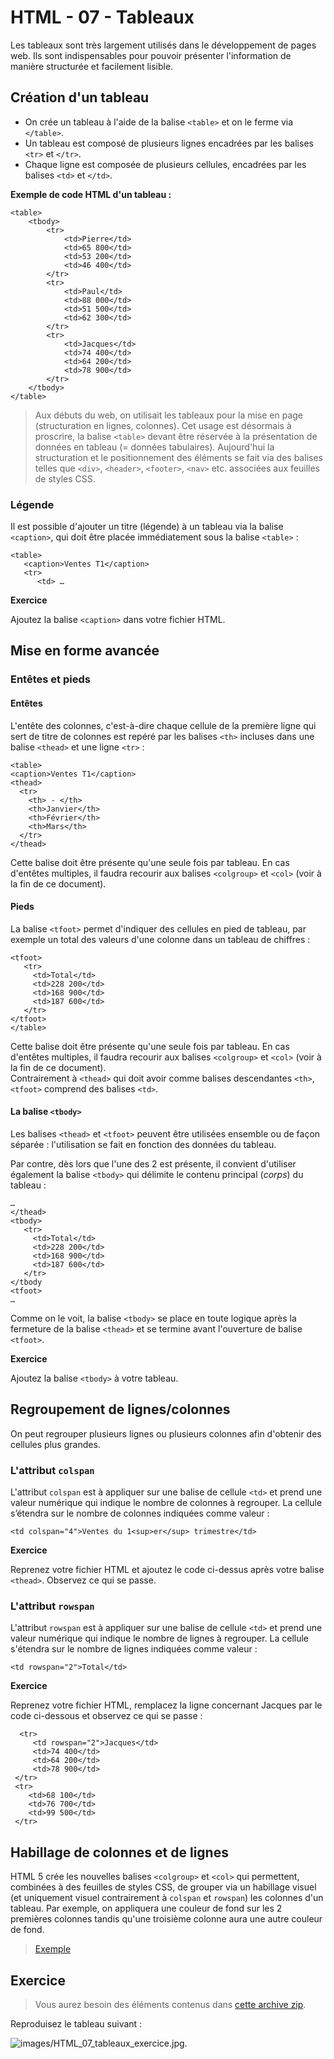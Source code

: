 # HTML - 07 - Tableaux 

Les tableaux sont très largement utilisés dans le développement de pages web. Ils sont indispensables pour pouvoir présenter l'information de manière structurée et facilement lisible. 
 
## Création d'un tableau

* On crée un tableau à l'aide de la balise `<table>` et on le ferme via `</table>`. 
* Un tableau est composé de plusieurs lignes encadrées par les balises `<tr>` et `</tr>`. 
* Chaque ligne est composée de plusieurs cellules, encadrées par les balises `<td>` et `</td>`. 

**Exemple de code HTML d'un tableau :** 

	<table>
		<tbody>
	  		<tr>
	  			<td>Pierre</td>
	  			<td>65 800</td>
	  			<td>53 200</td>
	  			<td>46 400</td>
	  		</tr>
	  		<tr>
				<td>Paul</td>
				<td>88 000</td>
				<td>51 500</td>
				<td>62 300</td>
	  		</tr>
	  		<tr>
	  			<td>Jacques</td>
	  			<td>74 400</td>
	  			<td>64 200</td>
	  			<td>78 900</td>
	  		</tr>
		</tbody>	
	</table> 


> Aux débuts du web, on utilisait les tableaux pour la mise en page (structuration en lignes, colonnes). Cet usage est désormais à proscrire, la balise `<table>` devant être réservée à la présentation de données en tableau (= données tabulaires). Aujourd'hui la structuration et le positionnement des éléments se fait via des balises telles que `<div>`, `<header>`, `<footer>`, `<nav>` etc. associées aux feuilles de styles CSS.


### Légende 

Il est possible d'ajouter un titre (légende) à un tableau via la balise `<caption>`, qui doit être placée immédiatement sous la balise `<table>` :

	<table>
	   <caption>Ventes T1</caption>
	   <tr>
	      <td> …

**Exercice**

Ajoutez la balise `<caption>` dans votre fichier HTML. 

## Mise en forme avancée

### Entêtes et pieds 

#### Entêtes

L'entête des colonnes, c'est-à-dire chaque cellule de la première ligne qui sert de titre de colonnes est repéré par les balises `<th>` incluses dans une balise `<thead>` et une ligne `<tr>` :
 
	<table>
	<caption>Ventes T1</caption>
	<thead>
	  <tr>
	    <th> - </th>
	    <th>Janvier</th>
	    <th>Février</th>
	    <th>Mars</th>
	  </tr> 
	</thead>
 
Cette balise doit être présente qu'une seule fois par tableau. En cas d'entêtes multiples, il faudra recourir aux balises `<colgroup>` et `<col>` (voir à la fin de ce document).  

#### Pieds 

La balise `<tfoot>` permet d'indiquer des cellules en pied de tableau, par exemple un total des valeurs d'une colonne dans un tableau de chiffres : 

	<tfoot>
	   <tr>
	     <td>Total</td>
	     <td>228 200</td>
	     <td>168 900</td>
	     <td>187 600</td>
	   </tr>
	</tfoot>	
	</table> 

Cette balise doit être présente qu'une seule fois par tableau. En cas d'entêtes multiples, il faudra recourir aux balises `<colgroup>` et `<col>` (voir à la fin de ce document).  
Contrairement à `<thead>` qui doit avoir comme balises descendantes `<th>`, `<tfoot>` comprend des balises `<td>`.

#### La balise `<tbody>`

Les balises `<thead>` et `<tfoot>` peuvent être utilisées ensemble ou de façon séparée : l'utilisation se fait en fonction des données du tableau.

Par contre, dès lors que l'une des 2 est présente, il convient d'utiliser également la balise `<tbody>` qui délimite le contenu principal (_corps_) du tableau : 

	…
	</thead>
	<tbody>
	   <tr>
	     <td>Total</td>
	     <td>228 200</td>
	     <td>168 900</td>
	     <td>187 600</td>
	   </tr>
	</tbody
	<tfoot>	
	… 

Comme on le voit, la balise `<tbody>` se place en toute logique après la fermeture de la balise `<thead>` et se termine avant l'ouverture de balise `<tfoot>`.

**Exercice**

Ajoutez la balise `<tbody>` à votre tableau.

## Regroupement de lignes/colonnes 

On peut regrouper plusieurs lignes ou plusieurs colonnes afin d'obtenir des cellules plus grandes. 

### L'attribut `colspan`

L'attribut `colspan` est à appliquer sur une balise de cellule `<td>` et prend une valeur numérique qui indique le nombre de colonnes à regrouper. La cellule s’étendra sur le nombre de colonnes indiquées comme valeur :

	<td colspan="4">Ventes du 1<sup>er</sup> trimestre</td>

**Exercice** 

Reprenez votre fichier HTML et ajoutez le code ci-dessus après votre balise `<thead>`. Observez ce qui se passe.

### L'attribut `rowspan`

L'attribut `rowspan` est à appliquer sur une balise de cellule `<td>` et prend une valeur numérique qui indique le nombre de lignes à regrouper. La cellule s'étendra sur le nombre de lignes indiquées comme valeur :

	<td rowspan="2">Total</td>

**Exercice**

Reprenez votre fichier HTML, remplacez la ligne concernant Jacques par le code ci-dessous et observez ce qui se passe :

	  <tr>
	     <td rowspan="2">Jacques</td> 
	     <td>74 400</td>
	     <td>64 200</td>
	     <td>78 900</td>
	 </tr>
	 <tr>	
	    <td>68 100</td>
	    <td>76 700</td>
	    <td>99 500</td>
	 </tr>	

## Habillage de colonnes et de lignes

HTML 5 crée les nouvelles balises `<colgroup>` et `<col>` qui permettent, combinées à des feuilles de styles CSS, de grouper via un habillage visuel (et uniquement visuel contrairement à `colspan` et `rowspan`) les colonnes d'un tableau. Par exemple, on appliquera une couleur de fond sur les 2 premières colonnes tandis qu'une troisième colonne aura une autre couleur de fond.

> [Exemple](https://www.w3schools.com/tags/tryit.asp?filename=tryhtml_colgroup_test)

## Exercice

> Vous aurez besoin des éléments contenus dans [cette archive zip](jarditou_html_zip.zip).

Reproduisez le tableau suivant :

![images/HTML_07_tableaux_exercice.jpg](images\tableau_jarditou_html.JPG).
